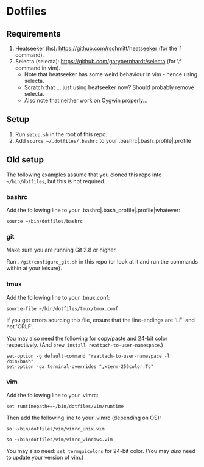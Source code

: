 Dotfiles
===


Requirements
---
1.  Heatseeker (hs): https://github.com/rschmitt/heatseeker (for the `f` command).
2.  Selecta (selecta): https://github.com/garybernhardt/selecta (for \f command in vim).
    -   Note that heatseeker has some weird behaviour in vim - hence using selecta.
    -   Scratch that ... just using heatseeker now? Should probably remove selecta.
    -   Also note that neither work on Cygwin properly...


Setup
---

1.  Run `setup.sh` in the root of this repo.
2.  Add `source ~/.dotfiles/.bashrc` to your .bashrc|.bash_profile|.profile


Old setup
---

The following examples assume that you cloned this repo into `~/bin/dotfiles`, but this is not required.


### bashrc

Add the following line to your .bashrc|.bash_profile|.profile|whatever:

`source ~/bin/dotfiles/bashrc`


### git

Make sure you are running Git 2.8 or higher.

Run `./git/configure_git.sh` in this repo (or look at it and run the commands within at your leisure).


### tmux

Add the following line to your .tmux.conf:

`source-file ~/bin/dotfiles/tmux/tmux.conf`

If you get errors sourcing this file, ensure that the line-endings are 'LF' and not 'CRLF'.

You may also need the following for copy/paste and 24-bit color respectively. (And `brew install reattach-to-user-namespace`.)

```
set-option -g default-command "reattach-to-user-namespace -l /bin/bash"
set-option -ga terminal-overrides ",xterm-256color:Tc"
```


### vim

Add the following line to your .vimrc:

`set runtimepath+=~/bin/dotfiles/vim/runtime`

Then add the following line to your .vimrc (depending on OS):

`so ~/bin/dotfiles/vim/vimrc_unix.vim`

`so ~/bin/dotfiles/vim/vimrc_windows.vim`

You may also need: `set termguicolors` for 24-bit color. (You may _also_ need to update your version of vim.)

